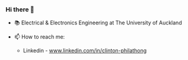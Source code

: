 ### Hi there 👋

- 📚 Electrical & Electronics Engineering at The University of Auckland
- 📫 How to reach me: 

  - Linkedin - www.linkedin.com/in/clinton-philathong
